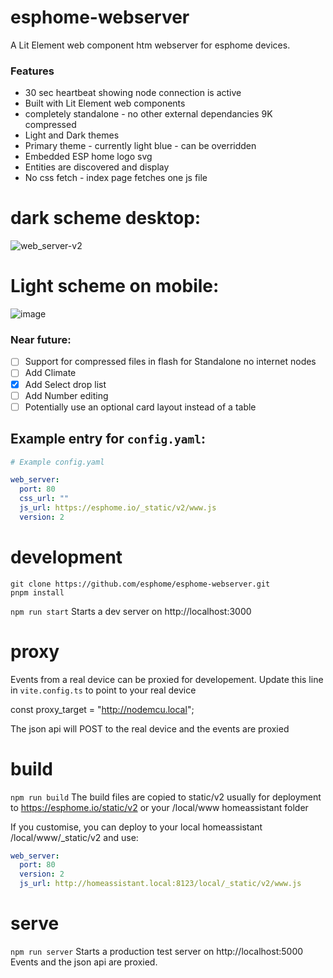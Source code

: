 # esphome-webserver
A Lit Element web component htm webserver for esphome devices. 

###  Features

- 30 sec heartbeat showing node connection is active
- Built with Lit Element web components
- completely standalone - no other external dependancies  9K compressed
- Light and Dark themes
- Primary theme - currently light blue - can be overridden
- Embedded ESP home logo svg
- Entities are discovered and display
- No css fetch - index page fetches one js file

dark scheme desktop:
====================
![web_server-v2](https://user-images.githubusercontent.com/5050824/141174356-789cc160-46a1-43fc-9a86-ed5a764c35d7.png)

Light scheme on mobile:
=======================
![image](https://user-images.githubusercontent.com/5050824/141175240-95b5b74e-d8c8-48bc-9d6d-053ebeaf8910.png)

### Near future:

- [ ] Support for compressed files in flash for Standalone no internet nodes
- [ ] Add Climate
- [x] Add Select drop list
- [ ] Add Number editing
- [ ] Potentially use an optional card layout instead of a table

## Example entry for `config.yaml`:

```yaml
# Example config.yaml

web_server:
  port: 80
  css_url: ""
  js_url: https://esphome.io/_static/v2/www.js
  version: 2
```

development
===========

```
git clone https://github.com/esphome/esphome-webserver.git
pnpm install
```

`npm run start`
Starts a dev server on http://localhost:3000

proxy
======
Events from a real device can be proxied for developement. Update this line in `vite.config.ts` to point to your real device

const proxy_target = "http://nodemcu.local";

The json api will POST to the real device and the events are proxied

build
=====
`npm run build`
The build files are copied to static/v2 usually for deployment to https://esphome.io/static/v2 or your /local/www homeassistant folder

If you customise, you can deploy to your local homeassistant /local/www/_static/v2 and use:

```yaml
web_server:
  port: 80
  version: 2
  js_url: http://homeassistant.local:8123/local/_static/v2/www.js

```

serve
=====
`npm run server`
Starts a production test server on http://localhost:5000
Events and the json api are proxied.

